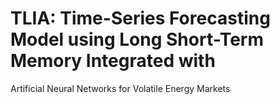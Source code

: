 # TLIA: Time-Series Forecasting Model using Long Short-Term Memory Integrated with
Artificial Neural Networks for Volatile Energy Markets
